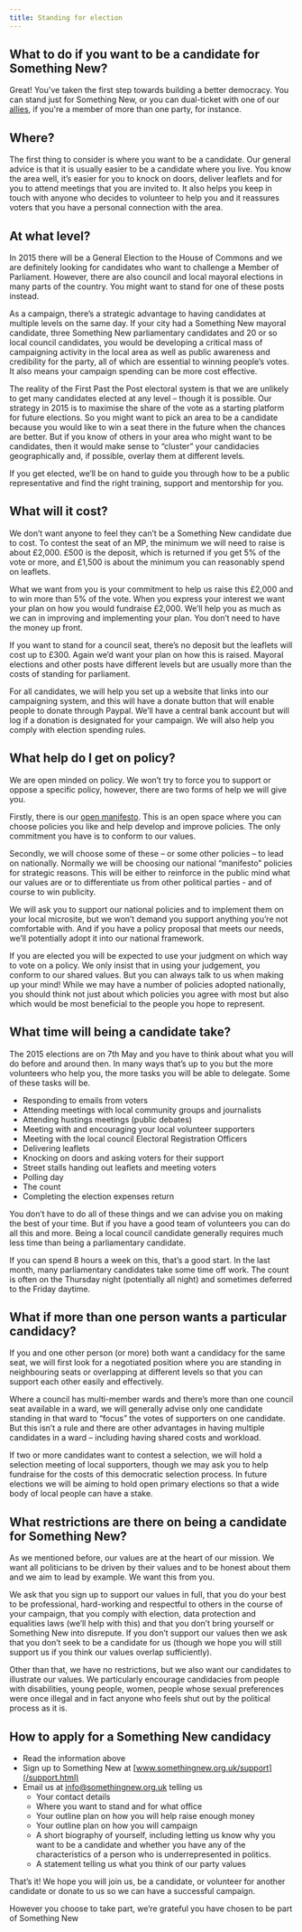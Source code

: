 ```yaml
---
title: Standing for election
---
```


## What to do if you want to be a candidate for Something New?

Great! You've taken the first step towards building a better democracy. You can stand just for Something New, or you can dual-ticket with one of our [allies](http://www.somethingnew.org.uk/party_alliances), if you're a member of more than one party, for instance.

## Where?

The first thing to consider is where you want to be a candidate. Our general advice is that it is usually easier to be a candidate where you live. You know the area well, it’s easier for you to knock on doors, deliver leaflets and for you to attend meetings that you are invited to. It also helps you keep in touch with anyone who decides to volunteer to help you and it reassures voters that you have a personal connection with the area.

## At what level?

In 2015 there will be a General Election to the House of Commons and we are definitely looking for candidates who want to challenge a Member of Parliament. However, there are also council and local mayoral elections in many parts of the country. You might want to stand for one of these posts instead.

As a campaign, there’s a strategic advantage to having candidates at multiple levels on the same day. If your city had a Something New mayoral candidate, three Something New parliamentary candidates and 20 or so local council candidates, you would be developing a critical mass of campaigning activity in the local area as well as public awareness and credibility for the party, all of which are essential to winning people’s votes. It also means your campaign spending can be more cost effective.

The reality of the First Past the Post electoral system is that we are unlikely to get many candidates elected at any level – though it is possible. Our strategy in 2015 is to maximise the share of the vote as a starting platform for future elections. So you might want to pick an area to be a candidate because you would like to win a seat there in the future when the chances are better. But if you know of others in your area who might want to be candidates, then it would make sense to “cluster” your candidacies geographically and, if possible, overlay them at different levels.

If you get elected, we’ll be on hand to guide you through how to be a public representative and find the right training, support and mentorship for you.

## What will it cost?

We don’t want anyone to feel they can’t be a Something New candidate due to cost. To contest the seat of an MP, the minimum we will need to raise is about £2,000. £500 is the deposit, which is returned if you get 5% of the vote or more, and £1,500 is about the minimum you can reasonably spend on leaflets.

What we want from you is your commitment to help us raise this £2,000 and to win more than 5% of the vote. When you express your interest we want your plan on how you would fundraise £2,000\. We’ll help you as much as we can in improving and implementing your plan. You don’t need to have the money up front.

If you want to stand for a council seat, there’s no deposit but the leaflets will cost up to £300\. Again we’d want your plan on how this is raised. Mayoral elections and other posts have different levels but are usually more than the costs of standing for parliament.

For all candidates, we will help you set up a website that links into our campaigning system, and this will have a donate button that will enable people to donate through Paypal. We’ll have a central bank account but will log if a donation is designated for your campaign. We will also help you comply with election spending rules.

## What help do I get on policy?

We are open minded on policy. We won’t try to force you to support or oppose a specific policy, however, there are two forms of help we will give you.

Firstly, there is our [open manifesto](/manifesto/). This is an open space where you can choose policies you like and help develop and improve policies. The only commitment you have is to conform to our values.

Secondly, we will choose some of these – or some other policies – to lead on nationally. Normally we will be choosing our national “manifesto” policies for strategic reasons. This will be either to reinforce in the public mind what our values are or to differentiate us from other political parties - and of course to win publicity.

We will ask you to support our national policies and to implement them on your local microsite, but we won’t demand you support anything you’re not comfortable with. And if you have a policy proposal that meets our needs, we’ll potentially adopt it into our national framework.

If you are elected you will be expected to use your judgment on which way to vote on a policy. We only insist that in using your judgement, you conform to our shared values. But you can always talk to us when making up your mind! While we may have a number of policies adopted nationally, you should think not just about which policies you agree with most but also which would be most beneficial to the people you hope to represent.

## What time will being a candidate take?

The 2015 elections are on 7th May and you have to think about what you will do before and around then. In many ways that’s up to you but the more volunteers who help you, the more tasks you will be able to delegate. Some of these tasks will be.

*   Responding to emails from voters
*   Attending meetings with local community groups and journalists
*   Attending hustings meetings (public debates)
*   Meeting with and encouraging your local volunteer supporters
*   Meeting with the local council Electoral Registration Officers
*   Delivering leaflets
*   Knocking on doors and asking voters for their support
*   Street stalls handing out leaflets and meeting voters
*   Polling day
*   The count
*   Completing the election expenses return

You don’t have to do all of these things and we can advise you on making the best of your time. But if you have a good team of volunteers you can do all this and more. Being a local council candidate generally requires much less time than being a parliamentary candidate.

If you can spend 8 hours a week on this, that’s a good start. In the last month, many parliamentary candidates take some time off work. The count is often on the Thursday night (potentially all night) and sometimes deferred to the Friday daytime.

## What if more than one person wants a particular candidacy?

If you and one other person (or more) both want a candidacy for the same seat, we will first look for a negotiated position where you are standing in neighbouring seats or overlapping at different levels so that you can support each other easily and effectively.

Where a council has multi-member wards and there’s more than one council seat available in a ward, we will generally advise only one candidate standing in that ward to “focus” the votes of supporters on one candidate. But this isn’t a rule and there are other advantages in having multiple candidates in a ward – including having shared costs and workload.

If two or more candidates want to contest a selection, we will hold a selection meeting of local supporters, though we may ask you to help fundraise for the costs of this democratic selection process. In future elections we will be aiming to hold open primary elections so that a wide body of local people can have a stake.

## What restrictions are there on being a candidate for Something New?

As we mentioned before, our values are at the heart of our mission. We want all politicians to be driven by their values and to be honest about them and we aim to lead by example. We want this from you.

We ask that you sign up to support our values in full, that you do your best to be professional, hard-working and respectful to others in the course of your campaign, that you comply with election, data protection and equalities laws (we’ll help with this) and that you don’t bring yourself or Something New into disrepute. If you don’t support our values then we ask that you don’t seek to be a candidate for us (though we hope you will still support us if you think our values overlap sufficiently).

Other than that, we have no restrictions, but we also want our candidates to illustrate our values. We particularly encourage candidacies from people with disabilities, young people, women, people whose sexual preferences were once illegal and in fact anyone who feels shut out by the political process as it is. 
## How to apply for a Something New candidacy

*   Read the information above
*   Sign up to Something New at [www.somethingnew.org.uk/support](/support.html)
*   Email us at [info@somethingnew.org.uk](mailto:info@somethingnew.org.uk) telling us
    *   Your contact details
    *   Where you want to stand and for what office
    *   Your outline plan on how you will help raise enough money
    *   Your outline plan on how you will campaign
    *   A short biography of yourself, including letting us know why you want to be a candidate and whether you have any of the characteristics of a person who is underrepresented in politics.
    *   A statement telling us what you think of our party values

That’s it! We hope you will join us, be a candidate, or volunteer for another candidate or donate to us so we can have a successful campaign.

However you choose to take part, we’re grateful you have chosen to be part of Something New